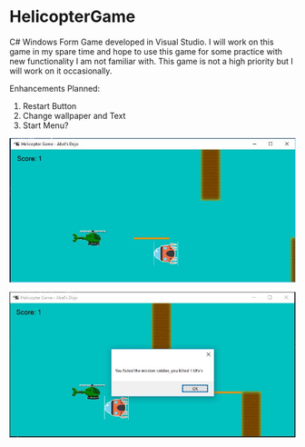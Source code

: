 # HelicopterGame

C# Windows Form Game developed in Visual Studio. I will work on this game in my spare time and hope to use this game for some practice 
with new functionality I am not familiar with. This game is not a high priority but I will work on it occasionally. 

Enhancements Planned: 
1) Restart Button
2) Change wallpaper and Text
3) Start Menu?

![alt text](https://github.com/abelberhane/HelicopterGame/blob/master/Images/Screen1.JPG?raw=true)

![alt text](https://github.com/abelberhane/HelicopterGame/blob/master/Images/Screen2.JPG?raw=true)
